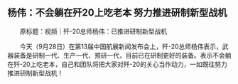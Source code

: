 ## 杨伟：不会躺在歼20上吃老本 努力推进研制新型战机
　　原标题：视频｜歼-20总师杨伟：已推进研制新型战机

　　今天（9月28日）在第13届中国航展新闻发布会上，歼-20总师杨伟表示，武器装备是研制一代、生产一代、预研一代，目前已在研制更好的装备。表示不会躺在歼-20上吃老本，自己和团队将把大家对歼-20的关心当作动力，一如既往努力推进研制新型战机！


